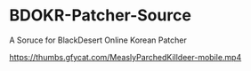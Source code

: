 # BDOKR-Patcher-Source
A Soruce for BlackDesert Online Korean Patcher 

https://thumbs.gfycat.com/MeaslyParchedKilldeer-mobile.mp4
